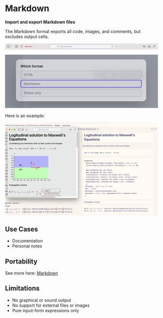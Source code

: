 # Markdown

__Import and export Markdown files__

The Markdown format exports all code, images, and comments, but excludes output cells.

![](./../../Screenshot%202025-05-22%20at%2019.08.07.png)

![](./../../Screenshot%202024-07-08%20at%2021.56.46.png)

Here is an example:

![](./../../Screenshot%202024-07-07%20at%2016.27.55.png)

## Use Cases
- Documentation
- Personal notes

## Portability
See more here: [Markdown](frontend/Importing/Markdown.md)

## Limitations
- No graphical or sound output
- No support for external files or images
- Pure input-form expressions only